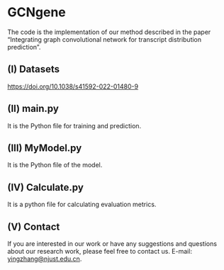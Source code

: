 # GCNgene
The code is the implementation of our method described in the paper “Integrating graph convolutional network 
for transcript distribution prediction”.

## (I) Datasets
https://doi.org/10.1038/s41592-022-01480-9

## (II) main.py
It is the Python file for training and prediction.

## (III) MyModel.py
It is the Python file of the model.

## (IV) Calculate.py
It is a python file for calculating evaluation metrics.

## (V) Contact
If you are interested in our work or have any suggestions and questions about our research work, please feel free to contact us. E-mail: 
yingzhang@njust.edu.cn.
